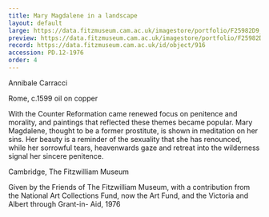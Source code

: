 ```yaml
---
title: Mary Magdalene in a landscape
layout: default
large: https://data.fitzmuseum.cam.ac.uk/imagestore/portfolio/F25982D9_7CB9_CFFF_028E_8BBFC531887C/590/639/large_PD_12_1976_201608_adn21_mas.jpg
preview: https://data.fitzmuseum.cam.ac.uk/imagestore/portfolio/F25982D9_7CB9_CFFF_028E_8BBFC531887C/590/639/preview_PD_12_1976_201608_adn21_mas.jpg
record: https://data.fitzmuseum.cam.ac.uk/id/object/916
accession: PD.12-1976
order: 4
---
```

Annibale Carracci

Rome, c.1599 oil on copper

With the Counter Reformation came renewed focus on penitence and morality, and paintings that reflected these themes became popular. Mary Magdalene, thought to be a former prostitute, is shown in meditation on her sins. Her beauty is a reminder of the sexuality that she has renounced, while her sorrowful tears, heavenwards gaze and retreat into the wilderness signal her sincere penitence.

Cambridge, The Fitzwilliam Museum

Given by the Friends of The Fitzwilliam Museum, with a contribution from the National Art Collections Fund, now the Art Fund, and the Victoria and Albert through Grant-in- Aid, 1976
